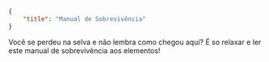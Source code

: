 ```json
{
	"title": "Manual de Sobrevivência"
}
```

Você se perdeu na selva e não lembra como chegou aqui? É so relaxar e ler este manual de sobrevivência aos elementos!
